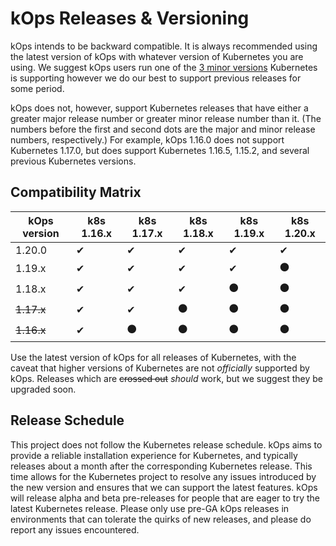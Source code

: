 # kOps Releases & Versioning

kOps intends to be backward compatible.  It is always recommended using the
latest version of kOps with whatever version of Kubernetes you are using.  We suggest
kOps users run one of the [3 minor versions](https://github.com/kubernetes/community/blob/master/contributors/design-proposals/release/versioning.md#supported-releases-and-component-skew) Kubernetes is supporting however we
do our best to support previous releases for some period.

kOps does not, however, support Kubernetes releases that have either a greater major
release number or greater minor release number than it.
(The numbers before the first and second dots are the major and minor release numbers, respectively.)
For example, kOps 1.16.0 does not support Kubernetes 1.17.0, but does
support Kubernetes 1.16.5, 1.15.2, and several previous Kubernetes versions.

## Compatibility Matrix

| kOps version  | k8s 1.16.x | k8s 1.17.x | k8s 1.18.x | k8s 1.19.x | k8s 1.20.x |
|---------------|------------|------------|------------|------------|------------|
| 1.20.0        | ✔          | ✔          | ✔          | ✔          | ✔          |
| 1.19.x        | ✔          | ✔          | ✔          | ✔          | ⚫         |
| 1.18.x        | ✔          | ✔          | ✔          | ⚫         | ⚫         |
| ~~1.17.x~~    | ✔          | ✔          | ⚫         | ⚫         | ⚫         |
| ~~1.16.x~~    | ✔          | ⚫         | ⚫         | ⚫         | ⚫         |


Use the latest version of kOps for all releases of Kubernetes, with the caveat
that higher versions of Kubernetes are not _officially_ supported by kOps.
Releases which are ~~crossed out~~ _should_ work, but we suggest they be upgraded soon.

## Release Schedule

This project does not follow the Kubernetes release schedule. kOps aims to
provide a reliable installation experience for Kubernetes, and typically
releases about a month after the corresponding Kubernetes release. This time
allows for the Kubernetes project to resolve any issues introduced by the new
version and ensures that we can support the latest features. kOps will release
alpha and beta pre-releases for people that are eager to try the latest
Kubernetes release.  Please only use pre-GA kOps releases in environments that
can tolerate the quirks of new releases, and please do report any issues
encountered.
